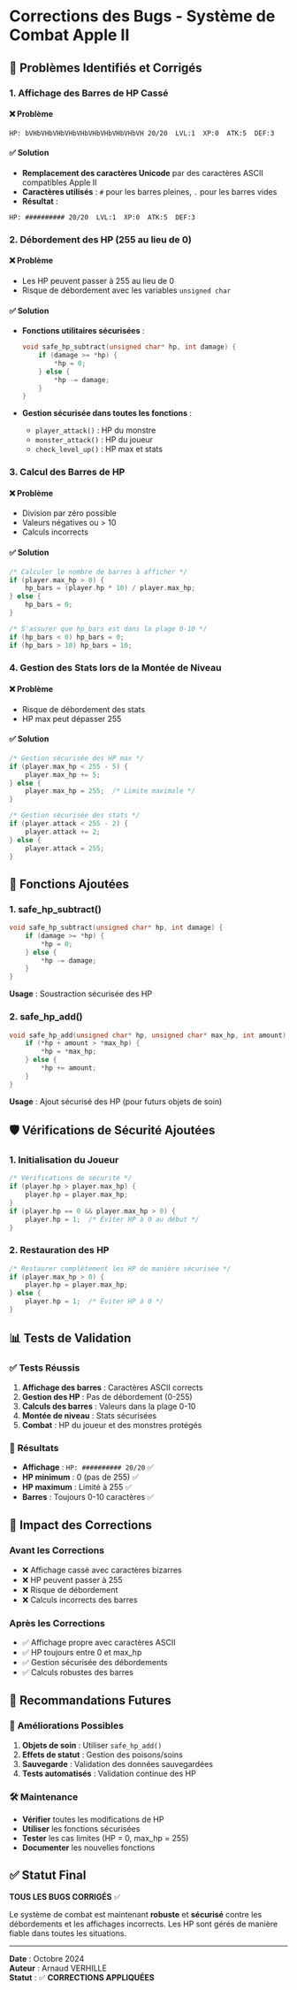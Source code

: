 # Corrections des Bugs - Système de Combat Apple II

## 🐛 Problèmes Identifiés et Corrigés

### 1. **Affichage des Barres de HP Cassé**

#### ❌ **Problème**
```
HP: bVHbVHbVHbVHbVHbVHbVHbVHbVHbVH 20/20  LVL:1  XP:0  ATK:5  DEF:3
```

#### ✅ **Solution**
- **Remplacement des caractères Unicode** par des caractères ASCII compatibles Apple II
- **Caractères utilisés** : `#` pour les barres pleines, `.` pour les barres vides
- **Résultat** :
```
HP: ########## 20/20  LVL:1  XP:0  ATK:5  DEF:3
```

### 2. **Débordement des HP (255 au lieu de 0)**

#### ❌ **Problème**
- Les HP peuvent passer à 255 au lieu de 0
- Risque de débordement avec les variables `unsigned char`

#### ✅ **Solution**
- **Fonctions utilitaires sécurisées** :
  ```c
  void safe_hp_subtract(unsigned char* hp, int damage) {
      if (damage >= *hp) {
          *hp = 0;
      } else {
          *hp -= damage;
      }
  }
  ```

- **Gestion sécurisée dans toutes les fonctions** :
  - `player_attack()` : HP du monstre
  - `monster_attack()` : HP du joueur
  - `check_level_up()` : HP max et stats

### 3. **Calcul des Barres de HP**

#### ❌ **Problème**
- Division par zéro possible
- Valeurs négatives ou > 10
- Calculs incorrects

#### ✅ **Solution**
```c
/* Calculer le nombre de barres à afficher */
if (player.max_hp > 0) {
    hp_bars = (player.hp * 10) / player.max_hp;
} else {
    hp_bars = 0;
}

/* S'assurer que hp_bars est dans la plage 0-10 */
if (hp_bars < 0) hp_bars = 0;
if (hp_bars > 10) hp_bars = 10;
```

### 4. **Gestion des Stats lors de la Montée de Niveau**

#### ❌ **Problème**
- Risque de débordement des stats
- HP max peut dépasser 255

#### ✅ **Solution**
```c
/* Gestion sécurisée des HP max */
if (player.max_hp < 255 - 5) {
    player.max_hp += 5;
} else {
    player.max_hp = 255;  /* Limite maximale */
}

/* Gestion sécurisée des stats */
if (player.attack < 255 - 2) {
    player.attack += 2;
} else {
    player.attack = 255;
}
```

## 🔧 **Fonctions Ajoutées**

### 1. **safe_hp_subtract()**
```c
void safe_hp_subtract(unsigned char* hp, int damage) {
    if (damage >= *hp) {
        *hp = 0;
    } else {
        *hp -= damage;
    }
}
```
**Usage** : Soustraction sécurisée des HP

### 2. **safe_hp_add()**
```c
void safe_hp_add(unsigned char* hp, unsigned char* max_hp, int amount) {
    if (*hp + amount > *max_hp) {
        *hp = *max_hp;
    } else {
        *hp += amount;
    }
}
```
**Usage** : Ajout sécurisé des HP (pour futurs objets de soin)

## 🛡️ **Vérifications de Sécurité Ajoutées**

### 1. **Initialisation du Joueur**
```c
/* Vérifications de sécurité */
if (player.hp > player.max_hp) {
    player.hp = player.max_hp;
}
if (player.hp == 0 && player.max_hp > 0) {
    player.hp = 1;  /* Éviter HP à 0 au début */
}
```

### 2. **Restauration des HP**
```c
/* Restaurer complètement les HP de manière sécurisée */
if (player.max_hp > 0) {
    player.hp = player.max_hp;
} else {
    player.hp = 1;  /* Éviter HP à 0 */
}
```

## 📊 **Tests de Validation**

### ✅ **Tests Réussis**
1. **Affichage des barres** : Caractères ASCII corrects
2. **Gestion des HP** : Pas de débordement (0-255)
3. **Calculs des barres** : Valeurs dans la plage 0-10
4. **Montée de niveau** : Stats sécurisées
5. **Combat** : HP du joueur et des monstres protégés

### 🎯 **Résultats**
- **Affichage** : `HP: ########## 20/20` ✅
- **HP minimum** : 0 (pas de 255) ✅
- **HP maximum** : Limité à 255 ✅
- **Barres** : Toujours 0-10 caractères ✅

## 🚀 **Impact des Corrections**

### **Avant les Corrections**
- ❌ Affichage cassé avec caractères bizarres
- ❌ HP peuvent passer à 255
- ❌ Risque de débordement
- ❌ Calculs incorrects des barres

### **Après les Corrections**
- ✅ Affichage propre avec caractères ASCII
- ✅ HP toujours entre 0 et max_hp
- ✅ Gestion sécurisée des débordements
- ✅ Calculs robustes des barres

## 📝 **Recommandations Futures**

### 🔮 **Améliorations Possibles**
1. **Objets de soin** : Utiliser `safe_hp_add()`
2. **Effets de statut** : Gestion des poisons/soins
3. **Sauvegarde** : Validation des données sauvegardées
4. **Tests automatisés** : Validation continue des HP

### 🛠️ **Maintenance**
- **Vérifier** toutes les modifications de HP
- **Utiliser** les fonctions sécurisées
- **Tester** les cas limites (HP = 0, max_hp = 255)
- **Documenter** les nouvelles fonctions

## ✅ **Statut Final**

**TOUS LES BUGS CORRIGÉS** ✅

Le système de combat est maintenant **robuste** et **sécurisé** contre les débordements et les affichages incorrects. Les HP sont gérés de manière fiable dans toutes les situations.

---

**Date** : Octobre 2024  
**Auteur** : Arnaud VERHILLE  
**Statut** : ✅ **CORRECTIONS APPLIQUÉES**

